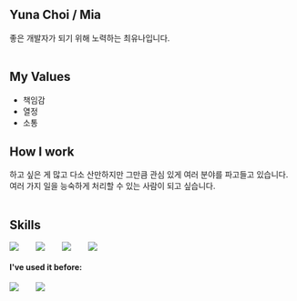 ## Yuna Choi / Mia
좋은 개발자가 되기 위해 노력하는 최유나입니다. 
<br />
<br />

## My Values
- 책임감
- 열정
- 소통

## How I work
하고 싶은 게 많고 다소 산만하지만 그만큼 관심 있게 여러 분야를 파고들고 있습니다. 여러 가지 일을 능숙하게 처리할 수 있는 사람이 되고 싶습니다. 
<br />
<br />

## Skills
<div style="display:flex;gap:30px;flex-wrap:wrap;">
  <img src="https://img.shields.io/badge/js-F7DF1E?style=for-the-badge&logo=javascript&logoColor=black">
  <img src="https://img.shields.io/badge/js-F7DF1E?style=for-the-badge&logo=javascript&logoColor=black">
  <img src="https://img.shields.io/badge/js-F7DF1E?style=for-the-badge&logo=javascript&logoColor=black">
  <img src="https://img.shields.io/badge/react-61DAFB?style=for-the-badge&logo=react&logoColor=black">
</div>

#### I've used it before: 
<div style="display:flex;gap:30px;flex-wrap:wrap;">
  <img src="https://img.shields.io/badge/Java-007396?style=for-the-badge&logo=Java&logoColor=white">
  <img src="https://img.shields.io/badge/AWS-232F3E?style=for-the-badge&logo=amazonaws&logoColor=white">
</div>
